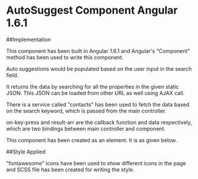 # AutoSuggest Component Angular 1.6.1


##Implementation

This component has been built in Angular 1.6.1 and Angular's "Component" method has been used to write this component.

Auto suggestions would be populated based on the user input in the search field. 

It returns the data by searching for all the properties in the given static JSON. This JSON can be loaded from other URL as well using AJAX call.

There is a service called "contacts" has been used to fetch the data based on the search keyword, which is passed from the main controller.

on-key-press and result-arr are the callback function and data respectively, which are two bindings between main controller and component.

This component has been created as an element. It is as given below.

<strong><auto-suggest-com on-key-press="mc.doSearch(keyWord)" result-arr="mc.resultArr"></auto-suggest-com></strong>

##Style Applied

"fontawesome" icons have been used to show different icons in the page and SCSS file has been created for writing the style.
